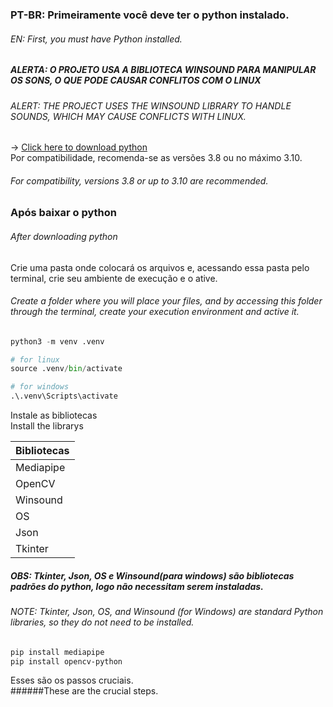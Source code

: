### PT-BR: Primeiramente você deve ter o python instalado.
###### EN: First, you must have Python installed.

##### ALERTA: O PROJETO USA A BIBLIOTECA WINSOUND PARA MANIPULAR OS SONS, O QUE PODE CAUSAR CONFLITOS COM O LINUX
###### ALERT: THE PROJECT USES THE WINSOUND LIBRARY TO HANDLE SOUNDS, WHICH MAY CAUSE CONFLICTS WITH LINUX.

-> [Click here to download python](https://www.python.org/downloads/)  
Por compatibilidade, recomenda-se as versões 3.8 ou no máximo 3.10.  
###### For compatibility, versions 3.8 or up to 3.10 are recommended.

### Após baixar o python  
###### After downloading python

Crie uma pasta onde colocará os arquivos e, acessando essa pasta pelo terminal, crie seu ambiente de execução e o ative.  
###### Create a folder where you will place your files, and by accessing this folder through the terminal, create your execution environment and active it.

~~~python
python3 -m venv .venv

# for linux
source .venv/bin/activate

# for windows
.\.venv\Scripts\activate
~~~

Instale as bibliotecas  
Install the librarys

Bibliotecas | 
---------   | 
Mediapipe   |
OpenCV      |
Winsound    |
OS          |
Json        |
Tkinter     |

##### OBS: Tkinter, Json, OS e Winsound(para windows) são bibliotecas padrões do python, logo não necessitam serem instaladas.  
###### NOTE: Tkinter, Json, OS, and Winsound (for Windows) are standard Python libraries, so they do not need to be installed.

~~~bash
pip install mediapipe
pip install opencv-python
~~~

Esses são os passos cruciais.  
######These are the crucial steps.

